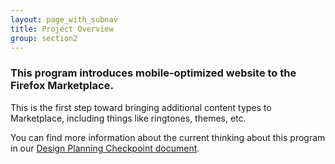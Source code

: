 ```yaml
---
layout: page_with_subnav
title: Project Overview
group: section2
---
```


### This program introduces mobile-optimized website to the Firefox Marketplace. 

This is the first step toward bringing additional content types to Marketplace, including things like ringtones, themes, etc. 

You can find more information about the current thinking about this program in our [Design Planning Checkpoint document][1].


[1]: http://www.google.com "Go to document"